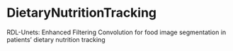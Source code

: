 # DietaryNutritionTracking
RDL-Unets: Enhanced Filtering Convolution for food image segmentation in patients’ dietary nutrition tracking
